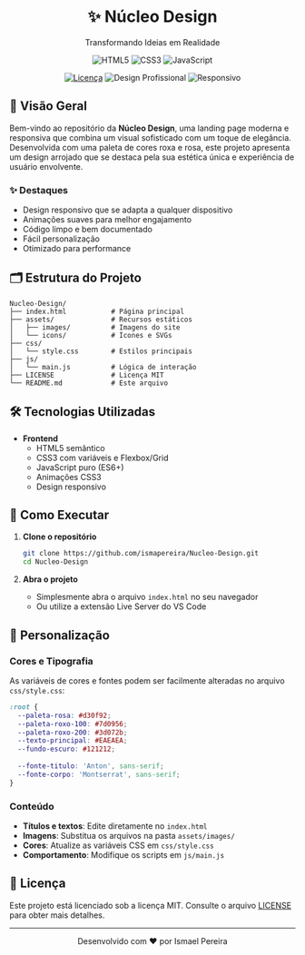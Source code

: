 <div align="center">
  <h1>✨ Núcleo Design</h1>
  <p>Transformando Ideias em Realidade</p>
  
  ![HTML5](https://img.shields.io/badge/HTML5-E34F26?style=for-the-badge&logo=html5&logoColor=white)
  ![CSS3](https://img.shields.io/badge/CSS3-1572B6?style=for-the-badge&logo=css3&logoColor=white)
  ![JavaScript](https://img.shields.io/badge/JavaScript-323330?style=for-the-badge&logo=javascript&logoColor=F7DF1E)
  
  [![Licença](https://img.shields.io/badge/Licença-MIT-blue.svg)](LICENSE)
  <img src="https://img.shields.io/badge/Design-Profissional-7d0956?style=for-the-badge" alt="Design Profissional">
  <img src="https://img.shields.io/badge/Responsivo-Sim-3d072b?style=for-the-badge" alt="Responsivo">
</div>

## 🚀 Visão Geral

Bem-vindo ao repositório da **Núcleo Design**, uma landing page moderna e responsiva que combina um visual sofisticado com um toque de elegância. Desenvolvida com uma paleta de cores roxa e rosa, este projeto apresenta um design arrojado que se destaca pela sua estética única e experiência de usuário envolvente.

### ✨ Destaques

- Design responsivo que se adapta a qualquer dispositivo
- Animações suaves para melhor engajamento
- Código limpo e bem documentado
- Fácil personalização
- Otimizado para performance

## 🗂️ Estrutura do Projeto

```
Nucleo-Design/
├── index.html           # Página principal
├── assets/              # Recursos estáticos
│   ├── images/          # Imagens do site
│   └── icons/           # Ícones e SVGs
├── css/
│   └── style.css        # Estilos principais
├── js/
│   └── main.js          # Lógica de interação
├── LICENSE              # Licença MIT
└── README.md            # Este arquivo
```

## 🛠️ Tecnologias Utilizadas

- **Frontend**
  - HTML5 semântico
  - CSS3 com variáveis e Flexbox/Grid
  - JavaScript puro (ES6+)
  - Animações CSS3
  - Design responsivo

## 🚀 Como Executar

1. **Clone o repositório**
   ```bash
   git clone https://github.com/ismapereira/Nucleo-Design.git
   cd Nucleo-Design
   ```

2. **Abra o projeto**
   - Simplesmente abra o arquivo `index.html` no seu navegador
   - Ou utilize a extensão Live Server do VS Code

## 🎨 Personalização

### Cores e Tipografia
As variáveis de cores e fontes podem ser facilmente alteradas no arquivo `css/style.css`:

```css
:root {
  --paleta-rosa: #d30f92;
  --paleta-roxo-100: #7d0956;
  --paleta-roxo-200: #3d072b;
  --texto-principal: #EAEAEA;
  --fundo-escuro: #121212;
  
  --fonte-titulo: 'Anton', sans-serif;
  --fonte-corpo: 'Montserrat', sans-serif;
}
```

### Conteúdo
- **Títulos e textos**: Edite diretamente no `index.html`
- **Imagens**: Substitua os arquivos na pasta `assets/images/`
- **Cores**: Atualize as variáveis CSS em `css/style.css`
- **Comportamento**: Modifique os scripts em `js/main.js`

## 📝 Licença

Este projeto está licenciado sob a licença MIT. Consulte o arquivo [LICENSE](LICENSE) para obter mais detalhes.

---
<div align="center">
  <p>Desenvolvido com ❤️ por Ismael Pereira</p>
</div>
